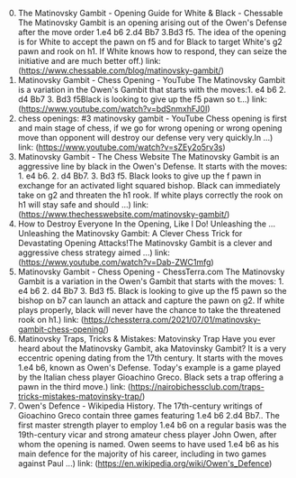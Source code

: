 ---
---
0. The Matinovsky Gambit - Opening Guide for White & Black - Chessable
The Matinovsky Gambit is an opening arising out of the Owen's Defense after the move order 1.e4 b6 2.d4 Bb7 3.Bd3 f5. The idea of the opening is for White to accept the pawn on f5 and for Black to target White's g2 pawn and rook on h1. If White knows how to respond, they can seize the initiative and are much better off.)
link: (https://www.chessable.com/blog/matinovsky-gambit/)
1. Matinovsky Gambit - Chess Opening - YouTube
The Matinovsky Gambit is a variation in the Owen's Gambit that starts with the moves:1. e4 b6 2. d4 Bb7 3. Bd3 f5Black is looking to give up the f5 pawn so t...)
link: (https://www.youtube.com/watch?v=bdSnmxhFJ0I)
2. chess openings: #3 matinovsky gambit - YouTube
Chess opening is first and main stage of chess, if we go for wrong opening or wrong opening move than opponent will destroy our defense very very quickly.In ...)
link: (https://www.youtube.com/watch?v=sZEy2o5rv3s)
3. Matinovsky Gambit - The Chess Website
The Matinovsky Gambit is an aggressive line by black in the Owen's Defense. It starts with the moves: 1. e4 b6. 2. d4 Bb7. 3. Bd3 f5. Black looks to give up the f pawn in exchange for an activated light squared bishop. Black can immediately take on g2 and threaten the h1 rook. If white plays correctly the rook on h1 will stay safe and should ...)
link: (https://www.thechesswebsite.com/matinovsky-gambit/)
4. How to Destroy Everyone In the Opening, Like I Do! Unleashing the ...
Unleashing the Matinovsky Gambit: A Clever Chess Trick for Devastating Opening Attacks!The Matinovsky Gambit is a clever and aggressive chess strategy aimed ...)
link: (https://www.youtube.com/watch?v=Dab-ZWC1mfg)
5. Matinovsky Gambit - Chess Opening - ChessTerra.com
The Matinovsky Gambit is a variation in the Owen's Gambit that starts with the moves: 1. e4 b6 2. d4 Bb7 3. Bd3 f5. Black is looking to give up the f5 pawn so the bishop on b7 can launch an attack and capture the pawn on g2. If white plays properly, black will never have the chance to take the threatened rook on h1.)
link: (https://chessterra.com/2021/07/01/matinovsky-gambit-chess-opening/)
6. Matinovsky Traps, Tricks & Mistakes: Matovinsky Trap
Have you ever heard about the Matinovsky Gambit, aka Matovinsky Gambit? It is a very eccentric opening dating from the 17th century. It starts with the moves 1.e4 b6, known as Owen's Defense. Today's example is a game played by the Italian chess player Gioachino Greco. Black sets a trap offering a pawn in the third move.)
link: (https://nairobichessclub.com/traps-tricks-mistakes-matovinsky-trap/)
7. Owen's Defence - Wikipedia
History. The 17th-century writings of Gioachino Greco contain three games featuring 1.e4 b6 2.d4 Bb7.. The first master strength player to employ 1.e4 b6 on a regular basis was the 19th-century vicar and strong amateur chess player John Owen, after whom the opening is named. Owen seems to have used 1.e4 b6 as his main defence for the majority of his career, including in two games against Paul ...)
link: (https://en.wikipedia.org/wiki/Owen's_Defence)
